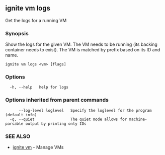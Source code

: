 ## ignite vm logs

Get the logs for a running VM

### Synopsis


Show the logs for the given VM. The VM needs to be running (its backing
container needs to exist). The VM is matched by prefix based on its ID and name.


```
ignite vm logs <vm> [flags]
```

### Options

```
  -h, --help   help for logs
```

### Options inherited from parent commands

```
      --log-level loglevel   Specify the loglevel for the program (default info)
  -q, --quiet                The quiet mode allows for machine-parsable output by printing only IDs
```

### SEE ALSO

* [ignite vm](ignite_vm.md)	 - Manage VMs

